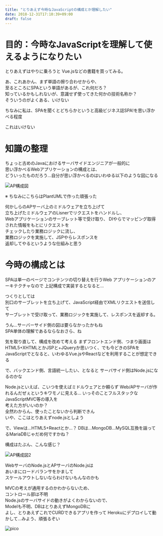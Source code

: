 ```yaml
---
title: "とりあえず今時なJavaScriptの構成とか理解したい"
date: 2018-12-31T17:10:39+09:00
draft: false
---
```


# 目的：今時なJavaScriptを理解して使えるようになりたい

とりあえずはやりに乗ろうと Vue.jsなどの書籍を買ってみる。

あ、これあかん、まず単語の擦り合わせからや、  
至るところにSPAという単語があるが、これ何だろ？  
知っているかもしれないが、意識せず使ってきた何かの技術名称か？  
そういうのがよくある、いけない  

ちなみに私は、SPAを聞くとどちらかというと高級ビジネス誌SPA!を思い浮かべる程度

これはいけない

# 知識の整理

ちょっと古めのJavaにおけるサーバサイドエンジニアが一般的に  
思い浮かべるWebアプリケーションの構成とは、  
どういったものだろう…自分が思い浮かべるのはいわゆる以下のような図になる

![AP構成図](./../image/2018-12-31.png "AP構成図")

※ ちなみにこちらはPlantUMLで作った頑張った

何かしらのAPサーバ上のミドルウェアを立ち上げて  
立ち上げたミドルウェアのLisnerでリクエストをハンドルし、    
Webアプリケーションのサーブレット等で受け取り、
DIやらでマッピング取得された情報をもとにリクエストを  
チェックしたり業務ロジックに流し、  
業務ロジックを実施して、JSPやらレスポンスを  
返却してやるというような仕組みと思う

# 今時の構成とは

SPAは単一のページでコンテンツの切り替えを行うWeb アプリケーションのアーキテクチャなので
上記構成で実装するとなると... 

つくりとしては  
別口のサーブレットを立ち上げて、JavaScript経由でXMLリクエストを送信して  
サーブレットで受け取って、業務ロジックを実施して、レスポンスを返却する。  

うん…サーバーサイド側の図は要らなかったかもね  
SPA単体の理解であるならなおさら、ね

気を取り直して、構成を改めて考える
まずフロントエンド側、つまり画面はHTML5+XHTMLとかJSPと+JQueryか思いつく、でも今どきのSPAをJavaScriptでとなると、いわゆるVue.jsやReactなどを利用することが想定できる

で、バックエンド側、言語統一したい、となると
サーバサイド側はNode.jsになるのかな  

Node.jsといえば、こいつを使えばミドルウェアとか頼らず
Web/APサーバが作れるんだぜぇというキワモノに見える…
いっそのことフルスタックなJavaScriptMVC等の導入を  
考えた方がいいのか？  
全然わからん、使ったことないから判断できん  
いや、ここはとりあえずnode.jsとしよう

で、Viewは…HTML5+Reactとか…？
DBは…MongoDB...MySQL互換を謡ってるMariaDBじゃだめ何ですかね？  

構成はたぶん、こんな感じ？

![AP構成図2](./../image/2018-12-31_2.png "AP構成図2")

WebサーバのNode.jsとAPサーバのNode.jsは  
あいまにロードバランサをかまして  
スケールアウトしないならわけないもんなのかも

MVCの考えが通用するのかわからないため、  
コントロール部は不明  
Node.jsのサーバサイドの動きがよくわからないので、  
Modelも不明、DBはとりあえずMongoDBに  
よし、とりあえずこれでCURDできるアプリを作って
Herokuにデプロイして動かして…みよう、頑張るぞい

![pico](./../image/2018-12-31_3.png "pico")
